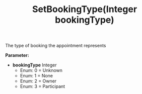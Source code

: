 ﻿---
uid: crmscript_ref_NSAlarmData_SetBookingType
title: SetBookingType(Integer bookingType)
intellisense: NSAlarmData.SetBookingType
keywords: NSAlarmData, GetBookingType
so.topic: reference
---

The type of booking the appointment represents

**Parameter:** 
 - **bookingType** Integer
     - Enum: 0 = Unknown 
     - Enum: 1 = None 
     - Enum: 2 = Owner 
     - Enum: 3 = Participant 

